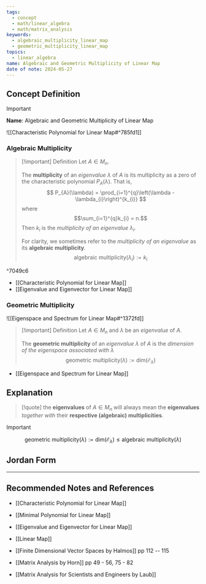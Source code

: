 ```yaml
---
tags:
  - concept
  - math/linear_algebra
  - math/matrix_analysis
keywords:
  - algebraic_multiplicity_linear_map
  - geometric_multiplicity_linear_map
topics:
  - linear_algebra
name: Algebraic and Geometric Multiplicity of Linear Map
date of note: 2024-05-27
---
```


## Concept Definition

>[!important]
>**Name**: Algebraic and Geometric Multiplicity of Linear Map

![[Characteristic Polynomial for Linear Map#^785fd1]]

### Algebraic Multiplicity

>[!important] Definition
>Let $A\in M_{n}$.
>
>The **multiplicity** of an *eigenvalue* $\lambda$ of $A$ is its multiplicity as a zero of the characteristic polynomial $P_{A}(\lambda)$. That is,
>$$
>P_{A}(\lambda) = \prod_{i=1}^{q}\left(\lambda - \lambda_{i}\right)^{k_{i}}
>$$
>where $$\sum_{i=1}^{q}k_{i} = n.$$ Then $k_{i}$ is the  *multiplicity of an eigenvalue* $\lambda_{i}$.
>
>For clarity, we sometimes refer to the *multiplicity of an eigenvalue* as its **algebraic multiplicity**.
>$$
>\text{algebraic multiplicity}(\lambda_{i}) := k_{i}
>$$ 


^7049c6

- [[Characteristic Polynomial for Linear Map]]
- [[Eigenvalue and Eigenvector for Linear Map]]

### Geometric Multiplicity

![[Eigenspace and Spectrum for Linear Map#^1372fd]]

>[!important] Definition
>Let $A\in M_{n}$ and $\lambda$ be an *eigenvalue* of $A$.
>
>The **geometric multiplicity** of an *eigenvalue* $\lambda$ of $A$ is the *dimension of the eigenspace associated with* $\lambda$
>$$
>\text{geometric multiplicity}(\lambda) := \text{dim}\left(\mathcal{E}_{\lambda}\right)
>$$ 

- [[Eigenspace and Spectrum for Linear Map]]


## Explanation

>[!quote]
>the **eigenvalues** of $A \in M_n$ will always mean the **eigenvalues** *together with* their **respective (algebraic) multiplicities**.

>[!important]
>$$
>\text{geometric multiplicity}(\lambda) := \text{dim}\left(\mathcal{E}_{\lambda}\right) \le \text{algebraic multiplicity}(\lambda)
>$$ 


## Jordan Form




-----------
##  Recommended Notes and References

- [[Characteristic Polynomial for Linear Map]]
- [[Minimal Polynomial for Linear Map]]
- [[Eigenvalue and Eigenvector for Linear Map]]
- [[Linear Map]]



- [[Finite Dimensional Vector Spaces by Halmos]] pp 112 -- 115
- [[Matrix Analysis by Horn]] pp 49 - 56, 75 - 82
- [[Matrix Analysis for Scientists and Engineers by Laub]]